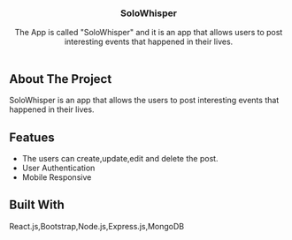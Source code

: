 <p align="center">
  <h3 align="center">SoloWhisper</h3>

  <p align="center">
    The App is called "SoloWhisper" and it is an app that allows users to post interesting events that happened in their lives.
    <br/>
    <br/>


## About The Project

SoloWhisper is an app that allows the users to post interesting events that happened in their lives. 

## Featues
<ul>
  <li>The users can create,update,edit and delete the post.</li>
  <li>User Authentication</li>
  <li>Mobile Responsive</li>
</ul>

## Built With

React.js,Bootstrap,Node.js,Express.js,MongoDB
